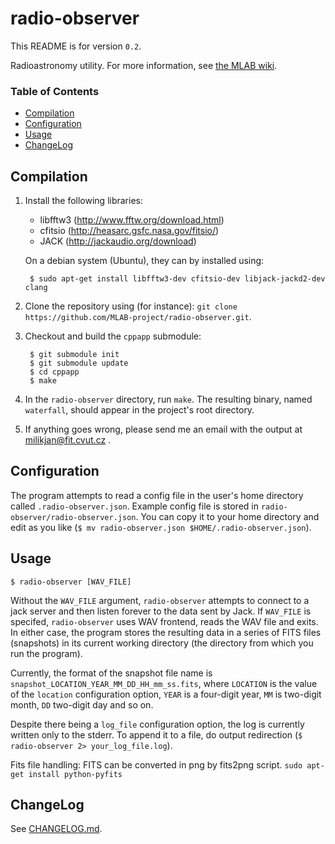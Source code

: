 radio-observer
==============

This README is for version `0.2`.

Radioastronomy utility. For more information, see [the MLAB wiki](http://wiki.mlab.cz/doku.php?id=en:programming_tasks#open-source_meteor_detection_toolkit).

### Table of Contents
* [Compilation](#compilation)
* [Configuration](#configuration)
* [Usage](#usage)
* [ChangeLog](#changelog)


Compilation
-----------

1. Install the following libraries:
      - libfftw3 (http://www.fftw.org/download.html)
      - cfitsio (http://heasarc.gsfc.nasa.gov/fitsio/)
      - JACK (http://jackaudio.org/download)
   
   On a debian system (Ubuntu), they can by installed using:
   
        $ sudo apt-get install libfftw3-dev cfitsio-dev libjack-jackd2-dev clang

2. Clone the repository using (for instance):
   `git clone https://github.com/MLAB-project/radio-observer.git`.
   
3. Checkout and build the `cppapp` submodule:
        
        $ git submodule init
        $ git submodule update
        $ cd cppapp
        $ make

4. In the `radio-observer` directory, run `make`. The resulting binary, named
   `waterfall`, should appear in the project's root directory.
5. If anything goes wrong, please send me an email with the output at
   milikjan@fit.cvut.cz .


Configuration
-------------

The program attempts to read a config file in the user's home directory called
`.radio-observer.json`. Example config file is stored in
`radio-observer/radio-observer.json`. You can copy it to your home directory
and edit as you like (`$ mv radio-observer.json $HOME/.radio-observer.json`).


Usage
-----

    $ radio-observer [WAV_FILE]

Without the `WAV_FILE` argument, `radio-observer` attempts to connect to a jack
server and then listen forever to the data sent by Jack. If `WAV_FILE` is
specifed, `radio-observer` uses WAV frontend, reads the WAV file and exits.  In
either case, the program stores the resulting data in a series of FITS files
(snapshots) in its current working directory (the directory from which you run
the program).

Currently, the format of the snapshot file name is
`snapshot_LOCATION_YEAR_MM_DD_HH_mm_ss.fits`, where `LOCATION` is the value of
the `location` configuration option, `YEAR` is a four-digit year, `MM` is
two-digit month, `DD` two-digit day and so on.

Despite there being a `log_file` configuration option, the log is currently
written only to the stderr.  To append it to a file, do output redirection (`$
radio-observer 2> your_log_file.log`).

Fits file handling: FITS can be converted in png by fits2png script. 
`sudo apt-get install python-pyfits`

ChangeLog
---------

See [CHANGELOG.md](CHANGELOG.md).


